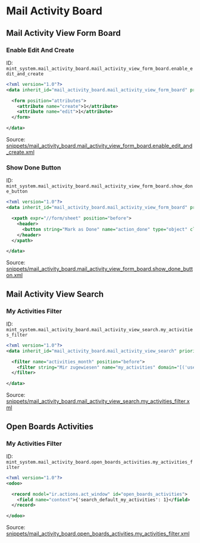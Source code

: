 # Mail Activity Board
## Mail Activity View Form Board  
### Enable Edit And Create  
ID: `mint_system.mail_activity_board.mail_activity_view_form_board.enable_edit_and_create`  
```xml
<?xml version="1.0"?>
<data inherit_id="mail_activity_board.mail_activity_view_form_board" priority="50">

  <form position="attributes">
    <attribute name="create">1</attribute>
    <attribute name="edit">1</attribute>
  </form>

</data>

```
Source: [snippets/mail_activity_board.mail_activity_view_form_board.enable_edit_and_create.xml](https://github.com/Mint-System/Odoo-Build/tree/16.0/snippets/mail_activity_board.mail_activity_view_form_board.enable_edit_and_create.xml)

### Show Done Button  
ID: `mint_system.mail_activity_board.mail_activity_view_form_board.show_done_button`  
```xml
<?xml version="1.0"?>
<data inherit_id="mail_activity_board.mail_activity_view_form_board" priority="50">

  <xpath expr="//form/sheet" position="before">
    <header>
      <button string="Mark as Done" name="action_done" type="object" class="btn-secondary"/>
    </header>
  </xpath>

</data>

```
Source: [snippets/mail_activity_board.mail_activity_view_form_board.show_done_button.xml](https://github.com/Mint-System/Odoo-Build/tree/16.0/snippets/mail_activity_board.mail_activity_view_form_board.show_done_button.xml)

## Mail Activity View Search  
### My Activities Filter  
ID: `mint_system.mail_activity_board.mail_activity_view_search.my_activities_filter`  
```xml
<?xml version="1.0"?>
<data inherit_id="mail_activity_board.mail_activity_view_search" priority="50">

  <filter name="activities_month" position="before">
    <filter string="Mir zugewiesen" name="my_activities" domain="[('user_id', '=', uid)]" />
  </filter>

</data>

```
Source: [snippets/mail_activity_board.mail_activity_view_search.my_activities_filter.xml](https://github.com/Mint-System/Odoo-Build/tree/16.0/snippets/mail_activity_board.mail_activity_view_search.my_activities_filter.xml)

## Open Boards Activities  
### My Activities Filter  
ID: `mint_system.mail_activity_board.open_boards_activities.my_activities_filter`  
```xml
<?xml version="1.0"?>
<odoo>

  <record model="ir.actions.act_window" id="open_boards_activities">
    <field name="context">{'search_default_my_activities': 1}</field>
  </record>

</odoo>
```
Source: [snippets/mail_activity_board.open_boards_activities.my_activities_filter.xml](https://github.com/Mint-System/Odoo-Build/tree/16.0/snippets/mail_activity_board.open_boards_activities.my_activities_filter.xml)


